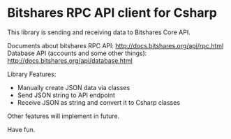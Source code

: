 ﻿# Bitshares RPC API client for Csharp

This library is sending and receiving data to Bitshares Core API.

Documents about bitshares RPC API: http://docs.bitshares.org/api/rpc.html
Database API (accounts and some other things): http://docs.bitshares.org/api/database.html

Library Features:
- Manually create JSON data via classes
- Send JSON string to API endpoint
- Receive JSON as string and convert it to Csharp classes

Other features will implement in future. 

Have fun.
